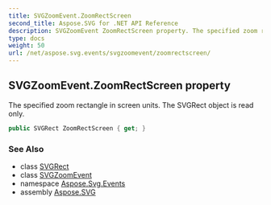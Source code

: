 ```yaml
---
title: SVGZoomEvent.ZoomRectScreen
second_title: Aspose.SVG for .NET API Reference
description: SVGZoomEvent ZoomRectScreen property. The specified zoom rectangle in screen units. The SVGRect object is read only
type: docs
weight: 50
url: /net/aspose.svg.events/svgzoomevent/zoomrectscreen/
---
```

## SVGZoomEvent.ZoomRectScreen property

The specified zoom rectangle in screen units. The SVGRect object is read only.

```csharp
public SVGRect ZoomRectScreen { get; }
```

### See Also

* class [SVGRect](../../../aspose.svg.datatypes/svgrect/)
* class [SVGZoomEvent](../)
* namespace [Aspose.Svg.Events](../../../aspose.svg.events/)
* assembly [Aspose.SVG](../../../)
